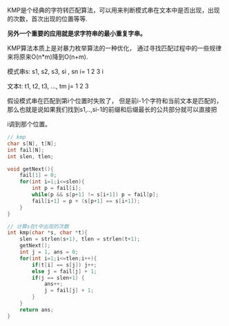 
KMP是个经典的字符转匹配算法，可以用来判断模式串在文本中是否出现，出现的次数，首次出现的位置等等.

**另外一个重要的应用就是求字符串的最小重复字串。**

KMP算法本质上是对暴力枚举算法的一种优化， 通过寻找匹配过程中的一些规律来将原来O(n*m)降到O(n+m).

模式串s: s1, s2, s3, si , sn
     i=  1   2   3   i

文本t: t1, t2, t3, ..., tm
    j= 1   2   3

假设模式串在匹配到第i个位置时失败了， 但是前i-1个字符和当前文本是匹配的， 那么也就是说如果我们找到s1,..,si-1的前缀和后缀最长的公共部分就可以直接把

i调到那个位置。

``` c++
// kmp
char s[N], t[N];
int fail[N];
int slen, tlen;

void getNext(){
    fail[1] = 0;
    for(int i=1;i<=slen){
        int p = fail[i];
        while(p && s[p+1] != s[i+1]) p = fail[p];
        fail[i+1] = p + (s[p+1] == s[i+1]);
    }
}

// 计算s在t中出现的次数
int kmp(char *s, char *t){
    slen = strlen(s+1), tlen = strlen(t+1);
    getNext();
    int j = 1, ans = 0;
    for(int i=1;i<=tlen;i++){
        if(t[i] == s[j]) j++;
        else j = fail[j] + 1;
        if(j == slen+1) {
            ans++;
            j = fail[j] + 1;
        }
    }
    return ans;
}

```
